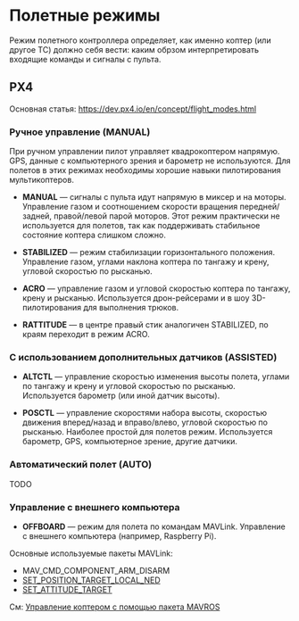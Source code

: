 Полетные режимы
===

Режим полетного контроллера определяет, как именно коптер (или другое ТС) должно себя вести: каким обрзом интерпретировать входящие команды и сигналы с пульта.

PX4
---

Основная статья: https://dev.px4.io/en/concept/flight_modes.html

### Ручное управление (MANUAL)

При ручном управлении пилот управляет квадрокоптером напрямую. GPS, данные с компьютерного зрения и барометр не используются. Для полетов в этих режимах необходимы хорошие навыки пилотирования мультикоптеров.

* **MANUAL** — сигналы с пульта идут напрямую в миксер и на моторы. Управление газом и соотношением скорости вращения передней/задней, правой/левой парой моторов. Этот режим практически не используется для полетов, так как поддерживать стабильное состояние коптера слишком сложно.

* **STABILIZED** — режим стабилизации горизонтального положения. Управление газом, углами наклона коптера по тангажу и крену, угловой скоростью по рысканью.

* **ACRO** — управление газом и угловой скоростью коптера по тангажу, крену и рысканью. Используется дрон-рейсерами и в шоу 3D-пилотирования для выполнения трюков.

* **RATTITUDE** — в центре правый стик аналогичен STABILIZED, по краям переходит в режим ACRO.

### С использованием дополнительных датчиков (ASSISTED)

* **ALTCTL** — управление скоростью изменения высоты полета, углами по тангажу и крену и угловой скоростью по рысканью. Используется барометр (или иной датчик высоты).

* **POSCTL** — управление скоростями набора высоты, скоростью движения вперед/назад и вправо/влево, угловой скоростью по рысканью. Наиболее простой для полетов режим. Используется барометр, GPS, компьютерное зрение, другие датчики.


### Автоматический полет (AUTO)

TODO

### Управление с внешнего компьютера

* **OFFBOARD** — режим для полета по командам MAVLink. Управление с внешнего компьютера (например, Raspberry Pi).

Основные используемые пакеты MAVLink:

* MAV_CMD_COMPONENT_ARM_DISARM
* [SET_POSITION_TARGET_LOCAL_NED](https://pixhawk.ethz.ch/mavlink/#SET_POSITION_TARGET_LOCAL_NED)
* [SET_ATTITUDE_TARGET](https://pixhawk.ethz.ch/mavlink/#SET_ATTITUDE_TARGET)

См: [Управление коптером с помощью пакета MAVROS](mavros.md)
